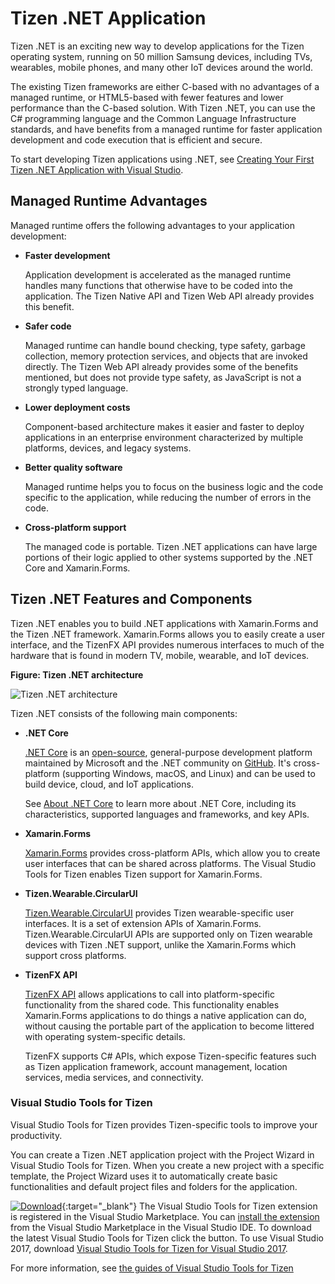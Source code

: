 # Tizen .NET Application

Tizen .NET is an exciting new way to develop applications for the Tizen operating system, running on 50 million Samsung devices, including TVs, wearables, mobile phones, and many other IoT devices around the world.

The existing Tizen frameworks are either C-based with no advantages of a managed runtime, or HTML5-based with fewer features and lower performance than the C-based solution. With Tizen .NET, you can use the C# programming language and the Common Language Infrastructure standards, and have benefits from a managed runtime for faster application development and code execution that is efficient and secure.

To start developing Tizen applications using .NET, see [Creating Your First Tizen .NET Application with Visual Studio](get-started/mobile/first-app.md).

## Managed Runtime Advantages

Managed runtime offers the following advantages to your application development:

- **Faster development**

  Application development is accelerated as the managed runtime handles many functions that otherwise have to be coded into the application. The Tizen Native API and Tizen Web API already provides this benefit.

- **Safer code**

  Managed runtime can handle bound checking, type safety, garbage collection, memory protection services, and objects that are invoked directly. The Tizen Web API already provides some of the benefits mentioned, but does not provide type safety, as JavaScript is not a strongly typed language.

- **Lower deployment costs**

  Component-based architecture makes it easier and faster to deploy applications in an enterprise environment characterized by multiple platforms, devices, and legacy systems.

- **Better quality software**

  Managed runtime helps you to focus on the business logic and the code specific to the application, while reducing the number of errors in the code.

- **Cross-platform support**

  The managed code is portable. Tizen .NET applications can have large portions of their logic applied to other systems supported by the .NET Core and Xamarin.Forms.

## Tizen .NET Features and Components

Tizen .NET enables you to build .NET applications with Xamarin.Forms and the Tizen .NET framework. Xamarin.Forms allows you to easily create a user interface, and the TizenFX API provides numerous interfaces to much of the hardware that is found in modern TV, mobile, wearable, and IoT devices.

**Figure: Tizen .NET architecture**

![Tizen .NET architecture](media/cs_overview.png)

Tizen .NET consists of the following main components:

- **.NET Core**

  [.NET Core](https://docs.microsoft.com/en-us/dotnet/core/about) is an [open-source](https://github.com/dotnet/coreclr/blob/master/LICENSE.TXT), general-purpose development platform maintained by Microsoft and the .NET community on [GitHub](https://github.com/dotnet/core). It's cross-platform (supporting Windows, macOS, and Linux) and can be used to build device, cloud, and IoT applications.

  See [About .NET Core](https://docs.microsoft.com/en-us/dotnet/core/about) to learn more about .NET Core, including its characteristics, supported languages and frameworks, and key APIs.

- **Xamarin.Forms**

  [Xamarin.Forms](https://developer.xamarin.com/guides/xamarin-forms/getting-started/) provides cross-platform APIs, which allow you to create user interfaces that can be shared across platforms. The Visual Studio Tools for Tizen enables Tizen support for Xamarin.Forms.

- **Tizen.Wearable.CircularUI**

  [Tizen.Wearable.CircularUI](https://samsung.github.io/Tizen.CircularUI/index.html) provides Tizen wearable-specific user interfaces. It is a set of extension APIs of Xamarin.Forms. Tizen.Wearable.CircularUI APIs are supported only on Tizen wearable devices with Tizen .NET support, unlike the Xamarin.Forms which support cross platforms.

- **TizenFX API**

  [TizenFX API](api/overview.md) allows applications to call into platform-specific functionality from the shared code. This functionality enables Xamarin.Forms applications to do things a native application can do, without causing the portable part of the application to become littered with operating system-specific details.

  TizenFX supports C# APIs, which expose Tizen-specific features such as Tizen application framework, account management, location services, media services, and connectivity.

### Visual Studio Tools for Tizen

Visual Studio Tools for Tizen provides Tizen-specific tools to improve your productivity.

You can create a Tizen .NET application project with the Project Wizard in Visual Studio Tools for Tizen. When you create a new project with a specific template, the Project Wizard uses it to automatically create basic functionalities and default project files and folders for the application.

[![Download](media/ic_docs_download.png)](https://marketplace.visualstudio.com/items?itemName=tizen.VSToolsforTizen){:target="_blank"} The Visual Studio Tools for Tizen extension is registered in the Visual Studio Marketplace. You can [install the extension](../vstools/install.md) from the Visual Studio Marketplace in the Visual Studio IDE. To download the latest Visual Studio Tools for Tizen click the button. To use Visual Studio 2017, download [Visual Studio Tools for Tizen for Visual Studio 2017](https://marketplace.visualstudio.com/items?itemName=tizen.VisualStudioToolsforTizen).

For more information, see [the guides of Visual Studio Tools for Tizen](../vstools/index.md)
